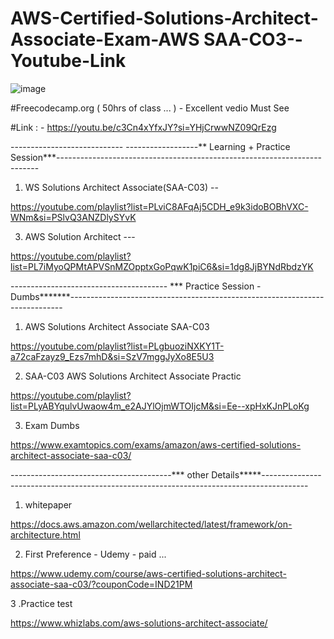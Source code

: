 
# AWS-Certified-Solutions-Architect-Associate-Exam-AWS SAA-CO3--Youtube-Link

![image](https://github.com/Siddhartha082/AWS-Certified-Solutions-Architect---Associate--Exam-AWS--SAA-CO3--Youtube-Link/assets/110781138/e713e654-4487-49f8-a133-79950899e0aa)


#Freecodecamp.org ( 50hrs of class ... ) - Excellent vedio Must See

#Link : - https://youtu.be/c3Cn4xYfxJY?si=YHjCrwwNZ09QrEzg


---------------------------- ------------------** Learning + Practice Session***-------------------------------------------------------------------------

1. WS Solutions Architect Associate(SAA-C03) --

https://youtube.com/playlist?list=PLviC8AFqAj5CDH_e9k3idoBOBhVXC-WNm&si=PSlvQ3ANZDlySYvK

3. AWS Solution Architect ---

https://youtube.com/playlist?list=PL7iMyoQPMtAPVSnMZOpptxGoPqwK1piC6&si=1dg8JjBYNdRbdzYK


--------------------------------------- *** Practice Session - Dumbs*******----------------------------------------------------------------------------

1. AWS Solutions Architect Associate SAA-C03
   
https://youtube.com/playlist?list=PLgbuoziNXKY1T-a72caFzayz9_Ezs7mhD&si=SzV7mggJyXo8E5U3

2. SAA-C03 AWS Solutions Architect Associate Practic
   
https://youtube.com/playlist?list=PLyABYqulvUwaow4m_e2AJYlOjmWTOIjcM&si=Ee--xpHxKJnPLoKg

3. Exam Dumbs
   
https://www.examtopics.com/exams/amazon/aws-certified-solutions-architect-associate-saa-c03/

----------------------------------------*** other Details*****-----------------------------------------------------------------------------------------

1. whitepaper
   
https://docs.aws.amazon.com/wellarchitected/latest/framework/on-architecture.html

2. First Preference - Udemy - paid ...
   
https://www.udemy.com/course/aws-certified-solutions-architect-associate-saa-c03/?couponCode=IND21PM

3 .Practice test

https://www.whizlabs.com/aws-solutions-architect-associate/













